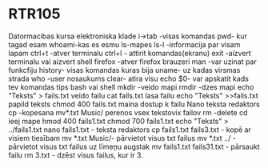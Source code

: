 # RTR105
Datormacibas kursa elektroniska klade
i->tab -visas komandas
pwd- kur tagad esam
whoami-kas es esmu
ls-mapes
ls-l -informacija par visam lapam
ctrl+t -atver terminalu
ctrl+l - attirit komandas(ekranu)
exit -aizvert terminalu vai aizvert shell
firefox -atver firefox brauzeri
man -var uzinat par funkcfiju
history- visas komandas kuras bija 
uname- uz kadas virsmas strada
who -user nosaukums
clear- atira visu
echo $0- var apskatit kads tev komandas tips bash vai shell
mkdir -veido mapi
rmdir -dzes mapi
echo "Teksts" > fails.txt veido failu
cat fails.txt lasa failu
echo "Teksts" >>fails.txt papild teksts
chmod 400 fails.txt maina dostup k failu
Nano teksta redaktors
cp -kopesana
mv*.txt Music/ perenos vsex tekstovix failov
rm -delete
cd ieej mape
hmod 400 fails1.txt
chmod 700 fails1.txt
echo "Teksts" > ../fails1.txt
nano fails1.txt - teksta redaktors
cp fails1.txt fails3.txt - kopē ar visiem tiesībam
mv *.txt Music/- pārvietot visus txt failus
mv *.txt ../ - pārvietot visus txt failus uz līmeņu augstak
mv fails1.txt fails31.txt - pārsaukt failu
rm 3.txt - dzēst visus failus, kur ir 3.
